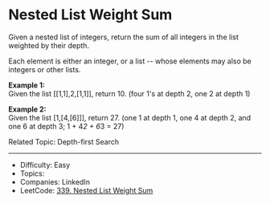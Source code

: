 # Nested List Weight Sum

Given a nested list of integers, return the sum of all integers in the list weighted by their depth.

Each element is either an integer, or a list -- whose elements may also be integers or other lists.

**Example 1:**  
Given the list [[1,1],2,[1,1]], return 10. (four 1's at depth 2, one 2 at depth 1)

**Example 2:**  
Given the list [1,[4,[6]]], return 27. (one 1 at depth 1, one 4 at depth 2, and one 6 at depth 3; 1 + 4*2 + 6*3 = 27)

Related Topic: Depth-first Search

---

* Difficulty: Easy
* Topics: 
* Companies: LinkedIn
* LeetCode: [339. Nested List Weight Sum](https://leetcode.com/problems/nested-list-weight-sum/description/)
